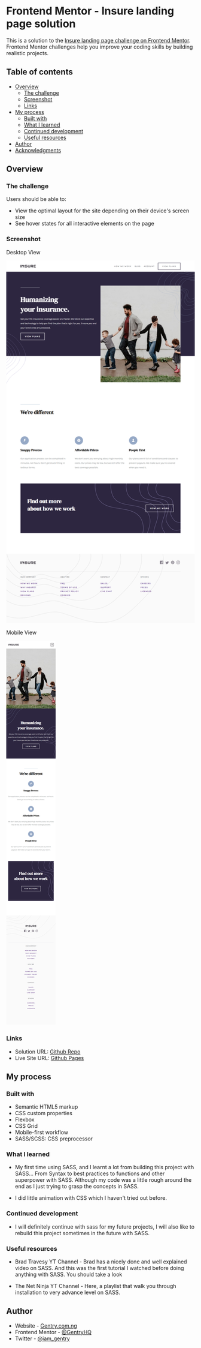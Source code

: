 # Frontend Mentor - Insure landing page solution

This is a solution to the [Insure landing page challenge on Frontend Mentor](https://www.frontendmentor.io/challenges/insure-landing-page-uTU68JV8). Frontend Mentor challenges help you improve your coding skills by building realistic projects. 

## Table of contents

- [Overview](#overview)
  - [The challenge](#the-challenge)
  - [Screenshot](#screenshot)
  - [Links](#links)
- [My process](#my-process)
  - [Built with](#built-with)
  - [What I learned](#what-i-learned)
  - [Continued development](#continued-development)
  - [Useful resources](#useful-resources)
- [Author](#author)
- [Acknowledgments](#acknowledgments)



## Overview

### The challenge

Users should be able to:

- View the optimal layout for the site depending on their device's screen size
- See hover states for all interactive elements on the page

### Screenshot

Desktop View

![Desktop View](./ScreenShots/DesktopView.png)


Mobile View

![Mobile View](./ScreenShots/MobileView.png)


### Links

- Solution URL: [Github Repo](https://github.com/GentryHQ/Insure-LP)
- Live Site URL: [Github Pages](https://gentryhq.github.io/Insure-LP/)

## My process

### Built with

- Semantic HTML5 markup
- CSS custom properties
- Flexbox
- CSS Grid
- Mobile-first workflow
- SASS/SCSS: CSS preprocessor





### What I learned

- My first time using SASS, and I learnt a lot from building this project with SASS... From Syntax to best practices to functions and other superpower with SASS. Although my code was a little rough around the end as I just trying to grasp the concepts in SASS.

- I did little animation with CSS which I haven't tried out before.


### Continued development

- I will definitely continue with sass for my future projects, I will also like to rebuild this project sometimes in the future with SASS. 


### Useful resources

- Brad Travesy YT Channel - Brad has a nicely done and well explained video on SASS. And this was the first tutorial I watched before doing anything with SASS. You should take a look


- The Net Ninja YT Channel - Here, a playlist that walk you through installation to very advance level on SASS.



## Author

- Website - [Gentry.com.ng](https://www.gentry.com.ng)
- Frontend Mentor - [@GentryHQ](https://www.frontendmentor.io/profile/GentryHQ)
- Twitter - [@iam_gentry](https://www.twitter.com/iam_gentry)

